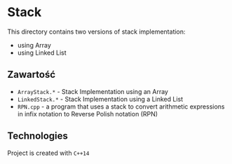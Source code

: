# Stack
This directory contains two versions of stack implementation:
* using Array
* using Linked List

## Zawartość
* ```ArrayStack.*``` - Stack Implementation using an Array
* ```LinkedStack.*``` - Stack Implementation using a Linked List
* ```RPN.cpp``` - a program that uses a stack to convert arithmetic expressions in infix notation to Reverse Polish notation (RPN)

## Technologies
Project is created with ```C++14```
